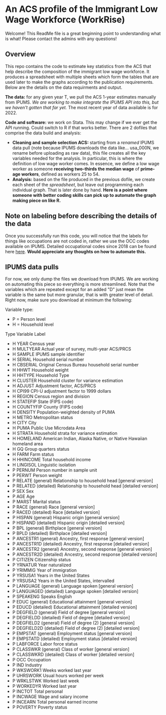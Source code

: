 # An ACS profile of the Immigrant Low Wage Workforce (WorkRise)
Welcome! This ReadMe file is a great beginning point to understanding what is what! Please contact the admins with any questions!

## Overview
This repo contains the code to estimate key statistics from the ACS that help describe the composition of the immigrant low wage workforce. It produces a spreadsheet with multiple sheets which form the tables that are used later to make the graphs according to the publication requirements. Below are the details on the data requirments and output.

**The data:** for any given year T, we pull the ACS 1-year estimates manually from IPUMS. _We are working to make integrate the IPUMS API into this, but we haven't gotten that far yet._ The most recent year of data available is for 2022.

**Code and software:** we work on Stata. This may change if we ever get the API running. Could switch to R if that works better. There are 2 dofiles that comprise the data build and analysis:
* **Cleaning and sample selection ACS:** starting from a _renamed_ IPUMS data pull (note because IPUMS downloads the data like... usa_000N, we rename before uploading as raw data), this file creates all the key variables needed for the analysis. In particular, this is where the definition of low wage worker comes. In essence, we define a low wage worker as someone **receiving two-thirds the median wage** of **prime-age workers**, defined as workers 25 to 54.
*  **Analysis:** based on the file produced in the previous dofile, we create each sheet of the _spreadsheet_, but leave out programming each individual graph. That is later done by hand. **Here is a point where someone with better coding skills can pick up to automate the graph making piece on like R.**

## Note on labeling before describing the details of the data
Once you successfully run this code, you will notice that the labels for things like occupations are not coded in, rather we use the OCC codes available on IPUMS. Detailed occupational codes since 2018 can be found here [here](https://usa.ipums.org/usa/volii/occ2018.shtml).  **Would appreciate any thoughts on how to automate this.**


## IPUMS data pulls 
For now, we only dump the files we download from IPUMS. We are working on automating this piece so everything is more streamlined. Note that the variables which are repeated except for an added "D" just mean the variable is the same but more granular, that is with greater level of detail. Right now, make sure you download at minimum the following:

Variable type:
* P = Person level
* H = Household level

Type	Variable	Label
* H	YEAR		Census year
* H	MULTYEAR	Actual year of survey, multi-year ACS/PRCS
* H	SAMPLE		IPUMS sample identifier
* H	SERIAL		Household serial number
* H	CBSERIAL	Original Census Bureau household serial number
* H	HHWT		Household weight
* H	HHTYPE		Household Type
* H	CLUSTER		Household cluster for variance estimation
* H	ADJUST		Adjustment factor, ACS/PRCS
* H	CPI99		CPI-U adjustment factor to 1999 dollars
* H	REGION		Census region and division
* H	STATEFIP	State (FIPS code)
* H	COUNTYFIP	County (FIPS code)
* H	DENSITY		Population-weighted density of PUMA
* H	METRO		Metropolitan status
* H	CITY		City
* H	PUMA		Public Use Microdata Area
* H	STRATA		Household strata for variance estimation
* H	HOMELAND	American Indian, Alaska Native, or Native Hawaiian homeland area
* H	GQ			Group quarters status
* H	FARM		Farm status
* H	HHINCOME	Total household income
* H	LINGISOL	Linguistic isolation
* P	PERNUM		Person number in sample unit
* P	PERWT		Person weight
* P	RELATE 		(general)	Relationship to household head [general version]
* P	RELATED 	(detailed)	Relationship to household head [detailed version]
* P	SEX			Sex
* P	AGE			Age
* P	MARST		Marital status
* P	RACE 		(general)	Race [general version]
* P	RACED 		(detailed)	Race [detailed version]
* P	HISPAN 		(general)	Hispanic origin [general version]
* P	HISPAND 	(detailed)	Hispanic origin [detailed version]
* P	BPL 		(general)	Birthplace [general version]
* P	BPLD 		(detailed)	Birthplace [detailed version]
* P	ANCESTR1 	(general)	Ancestry, first response [general version]
* P	ANCESTR1D 	(detailed)	Ancestry, first response [detailed version]
* P	ANCESTR2 	(general)	Ancestry, second response [general version]
* P	ANCESTR2D 	(detailed)	Ancestry, second response [detailed version]
* P	CITIZEN		Citizenship status
* P	YRNATUR		Year naturalized
* P	YRIMMIG		Year of immigration
* P	YRSUSA1		Years in the United States
* P	YRSUSA2		Years in the United States, intervalled
* P	LANGUAGE 	(general)	Language spoken [general version]
* P	LANGUAGED 	(detailed)	Language spoken [detailed version]
* P	SPEAKENG	Speaks English
* P	EDUC		(general)	Educational attainment [general version]
* P	EDUCD 		(detailed)	Educational attainment [detailed version]
* P	DEGFIELD 	(general)	Field of degree [general version]
* P	DEGFIELDD	(detailed)	Field of degree [detailed version]
* P	DEGFIELD2 	(general)	Field of degree (2) [general version]
* P	DEGFIELD2D 	(detailed)	Field of degree (2) [detailed version]
* P	EMPSTAT 	(general)	Employment status [general version]
* P	EMPSTATD 	(detailed)	Employment status [detailed version]
* P	LABFORCE	Labor force status
* P	CLASSWKR 	(general)	Class of worker [general version]
* P	CLASSWKRD 	(detailed)	Class of worker [detailed version]
* P	OCC			Occupation
* P	IND			Industry
* P	WKSWORK1	Weeks worked last year
* P	UHRSWORK	Usual hours worked per week
* P	WRKLSTWK	Worked last week
* P	WORKEDYR	Worked last year
* P	INCTOT		Total personal
* P	INCWAGE		Wage and salary income
* P	INCEARN		Total personal earned income
* P	POVERTY		Poverty status

